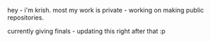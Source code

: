 hey - i'm krish. most my work is private - working on making public repositories.

currently giving finals - updating this right after that :p
